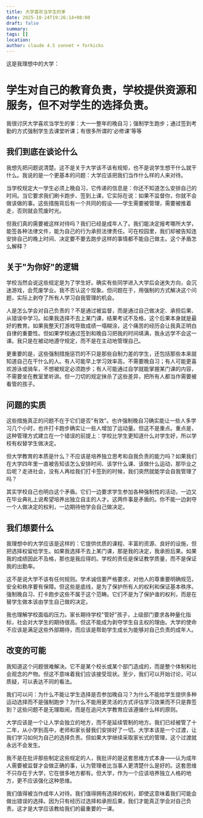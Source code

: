 ```yaml
---
title: 大学喜欢当学生的爹
date: 2025-10-24T19:26:14+08:00
draft: false
summary:
tags: []
location:
author: claude 4.5 sonnet + forkicks
---
```

这是我理想中的大学：
# 学生对自己的教育负责，学校提供资源和服务，但不对学生的选择负责。

我很讨厌大学喜欢当学生的爹：大一一整年的晚自习；强制学生跑步；通过签到考勤的方式强制学生去课堂听课；有很多所谓的'必修课'等等

## 我们到底在谈论什么

我想先把问题说清楚。这不是关于大学该不该有规矩，也不是说学生想干什么就干什么。我说的是一个更基本的问题：大学应该把我们当作什么样的人来对待。

当学校规定大一学生必须上晚自习，它传递的信息是：你还不知道怎么安排自己的时间。当它要求我们刷卡跑步、签到上课，它实际在说：如果不监督你，你就不会做该做的事。这些措施背后有一个共同的假设——学生需要被管理，需要被推着走，否则就会荒废时光。

但我们真的需要被这样对待吗？我们已经是成年人了。我们能决定报考哪所大学，能签各种法律文件，能为自己的行为承担法律责任。可在校园里，我们却被告知连安排自己的晚上时间、决定要不要去跑步这样的事情都不能自己做主。这个矛盾怎么解释？

## 关于"为你好"的逻辑

学校当然会说这些规定是为了学生好。确实有些同学进入大学后会迷失方向，会沉迷游戏，会荒废学业。我不否认这个现象。但问题在于，用强制的方式解决这个问题，实际上剥夺了所有人学习自我管理的机会。

人是怎么学会对自己负责的？不是通过被监督，而是通过自己做决定、承担后果、从错误中学习。如果我选择不去上某门课，结果考试不及格，这个后果本身就是最好的教育。如果我整天打游戏导致成绩一塌糊涂，这个痛苦的经历会让我真正明白自律的重要性。但如果学校通过签到和晚自习把我的时间填满，我永远学不会这一课。我只是在被动地遵守规定，而不是在主动地管理自己。

更重要的是，这些强制措施惩罚的不只是那些自制力差的学生，还包括那些本来就知道自己在干什么的人。有人可能早上学习效率高，不需要晚自习；有人可能更喜欢游泳或骑车，不想被规定必须跑步；有人可能通过自学就能掌握某门课的内容，不需要坐在教室里听讲。但一刀切的规定抹杀了这些差异，把所有人都当作需要被看管的孩子。

## 问题的实质

这些措施真正的问题不在于它们是否"有效"。也许强制晚自习确实能让一些人多学习几个小时，也许打卡跑步确实让一些人增加了运动量。但这不是重点。重点是，这种管理方式建立在一个错误的前提上：学校比学生更知道什么对学生好，所以学校有权替学生做决定。

但大学教育的本质是什么？不应该是培养独立思考和自我负责的能力吗？如果我们在大学四年里一直被告知该怎么安排时间、该学什么课、该做什么运动，那毕业之后呢？走进社会，没有人再给我们打卡签到的时候，我们突然就能学会自我管理了吗？

其实学校自己也明白这个矛盾。它们一边要求学生参加各种强制性的活动，一边又在毕业典礼上说希望培养出独立自主的人才。这两件事是矛盾的。你不能一边剥夺一个人做决定的权利，一边期待他学会自己做决定。

## 我们想要什么

我理想中的大学应该是这样的：它提供优质的课程、丰富的资源、良好的设施，但把选择权留给学生。如果我选择不去上某门课，那是我的决定，我承担后果。如果我的成绩因此不及格，那也是我应得的。学校的责任是保证教学质量，而不是保证我的出勤率。

这不是说大学不该有任何规则。学术诚信要严格要求，对他人的尊重要明确规范，安全和秩序要有保障。但这些是底线，是为了保护所有人的权利和保证基本秩序。强制晚自习、打卡跑步这些不属于这个范畴。它们不是为了保护谁的权利，而是在替学生做本该由学生自己做的决定。

我也理解学校面临的压力。家长期待学校"管好"孩子，上级部门要求各种量化指标，社会对大学生的期待很高。但这不能成为剥夺学生自主权的理由。大学的使命不应该是满足这些外部期待，而应该是帮助学生成长为能够对自己负责的成年人。

## 改变的可能

我知道这个问题很难解决。它不是某个校长或某个部门造成的，而是整个体制和社会观念的产物。但这不意味着我们应该接受现状。至少，我们可以开始讨论，可以质疑，可以表达不同的看法。

我们可以问：为什么不能让学生选择是否参加晚自习？为什么不能给学生提供多种运动选择而不是强制跑步？为什么不能用更灵活的方式评估学习效果而不只是靠签到？这些问题不是无理取闹，而是在追问大学教育应该遵循什么样的原则。

大学应该是一个让人学会独立的地方，而不是延续管制的地方。我们已经被管了十二年，从小学到高中，老师和家长替我们安排好了一切。大学本该是一个过渡，让我们学习如何为自己的选择负责。但如果大学继续采取家长式的管理，这个过渡就永远不会发生。

我不是在批评那些制定这些规定的人，我批评的是这套思维方式本身——认为成年人需要被监督才会做正确的事，认为管理者比当事人更清楚什么是好的。这套思维不只存在于大学，它在很多地方都有。但大学，作为一个应该培养独立人格的地方，更不应该强化这种思维。

我们值得被当作成年人对待。我们值得拥有选择的权利，即使这意味着我们可能会做出错误的选择。因为只有经历过选择和承担后果，我们才能真正学会对自己负责。这才是大学应该教给我们的最重要的一课。